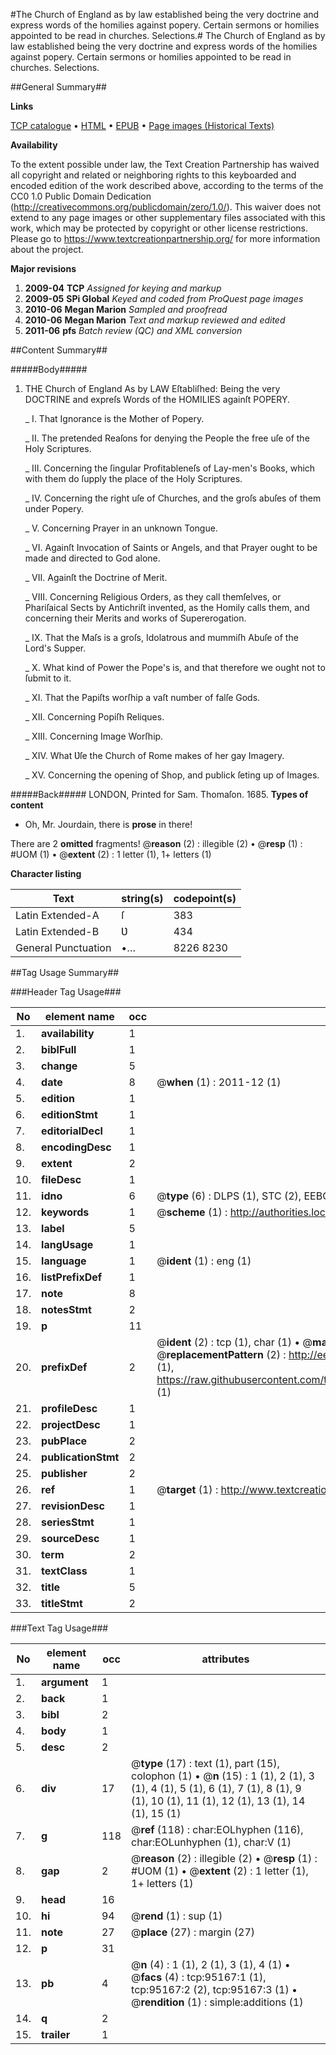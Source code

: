 #The Church of England as by law established being the very doctrine and express words of the homilies against popery. Certain sermons or homilies appointed to be read in churches. Selections.#
The Church of England as by law established being the very doctrine and express words of the homilies against popery.
Certain sermons or homilies appointed to be read in churches. Selections.

##General Summary##

**Links**

[TCP catalogue](http://www.ota.ox.ac.uk/tcp/)  • 
[HTML](http://tei.it.ox.ac.uk/tcp/Texts-HTML/free/A33/A33073.html)  • 
[EPUB](http://tei.it.ox.ac.uk/tcp/Texts-EPUB/free/A33/A33073.epub) • 
[Page images (Historical Texts)](https://historicaltexts.jisc.ac.uk/eebo-12895439e)

**Availability**

To the extent possible under law, the Text Creation Partnership has waived all copyright and related or neighboring rights to this keyboarded and encoded edition of the work described above, according to the terms of the CC0 1.0 Public Domain Dedication (http://creativecommons.org/publicdomain/zero/1.0/). This waiver does not extend to any page images or other supplementary files associated with this work, which may be protected by copyright or other license restrictions. Please go to https://www.textcreationpartnership.org/ for more information about the project.

**Major revisions**

1. __2009-04__ __TCP__ *Assigned for keying and markup*
1. __2009-05__ __SPi Global__ *Keyed and coded from ProQuest page images*
1. __2010-06__ __Megan Marion__ *Sampled and proofread*
1. __2010-06__ __Megan Marion__ *Text and markup reviewed and edited*
1. __2011-06__ __pfs__ *Batch review (QC) and XML conversion*

##Content Summary##

#####Body#####

1. THE Church of England As by LAW Eſtabliſhed: Being the very DOCTRINE and expreſs Words of the HOMILIES againſt POPERY.

    _ I. That Ignorance is the Mother of Popery.

    _ II. The pretended Reaſons for denying the People the free uſe of the Holy Scriptures.

    _ III. Concerning the ſingular Profitableneſs of Lay-men's Books, which with them do ſupply the place of the Holy Scriptures.

    _ IV. Concerning the right uſe of Churches, and the groſs abuſes of them under Popery.

    _ V. Concerning Prayer in an unknown Tongue.

    _ VI. Againſt Invocation of Saints or Angels, and that Prayer ought to be made and directed to God alone.

    _ VII. Againſt the Doctrine of Merit.

    _ VIII. Concerning Religious Orders, as they call themſelves, or Phariſaical Sects by Antichriſt invented, as the Homily calls them, and concerning their Merits and works of Supererogation.

    _ IX. That the Maſs is a groſs, Idolatrous and mummiſh Abuſe of the Lord's Supper.

    _ X. What kind of Power the Pope's is, and that therefore we ought not to ſubmit to it.

    _ XI. That the Papiſts worſhip a vaſt number of falſe Gods.

    _ XII. Concerning Popiſh Reliques.

    _ XIII. Concerning Image Worſhip.

    _ XIV. What Ʋſe the Church of Rome makes of her gay Imagery.

    _ XV. Concerning the opening of Shop, and publick ſeting up of Images.

#####Back#####
LONDON, Printed for Sam. Thomaſon. 1685.
**Types of content**

  * Oh, Mr. Jourdain, there is **prose** in there!

There are 2 **omitted** fragments! 
 @__reason__ (2) : illegible (2)  •  @__resp__ (1) : #UOM (1)  •  @__extent__ (2) : 1 letter (1), 1+ letters (1)

**Character listing**


|Text|string(s)|codepoint(s)|
|---|---|---|
|Latin Extended-A|ſ|383|
|Latin Extended-B|Ʋ|434|
|General Punctuation|•…|8226 8230|

##Tag Usage Summary##

###Header Tag Usage###

|No|element name|occ|attributes|
|---|---|---|---|
|1.|__availability__|1||
|2.|__biblFull__|1||
|3.|__change__|5||
|4.|__date__|8| @__when__ (1) : 2011-12 (1)|
|5.|__edition__|1||
|6.|__editionStmt__|1||
|7.|__editorialDecl__|1||
|8.|__encodingDesc__|1||
|9.|__extent__|2||
|10.|__fileDesc__|1||
|11.|__idno__|6| @__type__ (6) : DLPS (1), STC (2), EEBO-CITATION (1), OCLC (1), VID (1)|
|12.|__keywords__|1| @__scheme__ (1) : http://authorities.loc.gov/ (1)|
|13.|__label__|5||
|14.|__langUsage__|1||
|15.|__language__|1| @__ident__ (1) : eng (1)|
|16.|__listPrefixDef__|1||
|17.|__note__|8||
|18.|__notesStmt__|2||
|19.|__p__|11||
|20.|__prefixDef__|2| @__ident__ (2) : tcp (1), char (1)  •  @__matchPattern__ (2) : ([0-9\-]+):([0-9IVX]+) (1), (.+) (1)  •  @__replacementPattern__ (2) : http://eebo.chadwyck.com/downloadtiff?vid=$1&page=$2 (1), https://raw.githubusercontent.com/textcreationpartnership/Texts/master/tcpchars.xml#$1 (1)|
|21.|__profileDesc__|1||
|22.|__projectDesc__|1||
|23.|__pubPlace__|2||
|24.|__publicationStmt__|2||
|25.|__publisher__|2||
|26.|__ref__|1| @__target__ (1) : http://www.textcreationpartnership.org/docs/. (1)|
|27.|__revisionDesc__|1||
|28.|__seriesStmt__|1||
|29.|__sourceDesc__|1||
|30.|__term__|2||
|31.|__textClass__|1||
|32.|__title__|5||
|33.|__titleStmt__|2||


###Text Tag Usage###

|No|element name|occ|attributes|
|---|---|---|---|
|1.|__argument__|1||
|2.|__back__|1||
|3.|__bibl__|2||
|4.|__body__|1||
|5.|__desc__|2||
|6.|__div__|17| @__type__ (17) : text (1), part (15), colophon (1)  •  @__n__ (15) : 1 (1), 2 (1), 3 (1), 4 (1), 5 (1), 6 (1), 7 (1), 8 (1), 9 (1), 10 (1), 11 (1), 12 (1), 13 (1), 14 (1), 15 (1)|
|7.|__g__|118| @__ref__ (118) : char:EOLhyphen (116), char:EOLunhyphen (1), char:V (1)|
|8.|__gap__|2| @__reason__ (2) : illegible (2)  •  @__resp__ (1) : #UOM (1)  •  @__extent__ (2) : 1 letter (1), 1+ letters (1)|
|9.|__head__|16||
|10.|__hi__|94| @__rend__ (1) : sup (1)|
|11.|__note__|27| @__place__ (27) : margin (27)|
|12.|__p__|31||
|13.|__pb__|4| @__n__ (4) : 1 (1), 2 (1), 3 (1), 4 (1)  •  @__facs__ (4) : tcp:95167:1 (1), tcp:95167:2 (2), tcp:95167:3 (1)  •  @__rendition__ (1) : simple:additions (1)|
|14.|__q__|2||
|15.|__trailer__|1||
